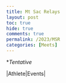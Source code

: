 ```yaml
---
title: Mt Sac Relays
layout: post
toc: true 
hide: true
comments: true
permalink: /2023/MSR
categories: [Meets]
---
```


**Tentative*

|Athlete|Events|